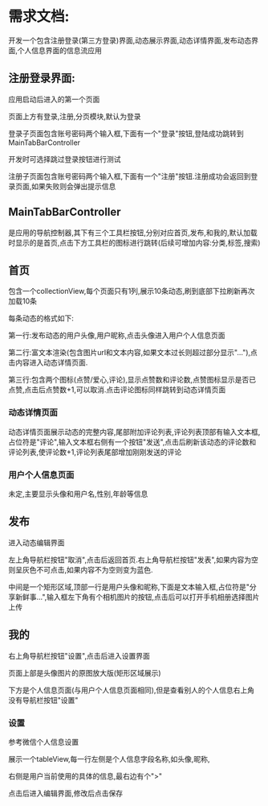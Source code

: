 # 需求文档:

开发一个包含注册登录(第三方登录)界面,动态展示界面,动态详情界面,发布动态界面,个人信息界面的信息流应用

## 注册登录界面:

应用启动后进入的第一个页面

页面上方有登录,注册,分页模块,默认为登录

登录子页面包含账号密码两个输入框,下面有一个"登录"按钮,登陆成功跳转到MainTabBarController

开发时可选择跳过登录按钮进行测试

注册子页面包含账号密码两个输入框,下面有一个"注册"按钮.注册成功会返回到登录页面,如果失败则会弹出提示信息

## MainTabBarController

是应用的导航控制器,其下有三个工具栏按钮,分别对应首页,发布,和我的,默认加载时显示的是首页,点击下方工具栏的图标进行跳转(后续可增加内容:分类,标签,搜索)

## 首页

包含一个collectionView,每个页面只有1列,展示10条动态,刷到底部下拉刷新再次加载10条

每条动态的格式如下:

第一行:发布动态的用户头像,用户昵称,点击头像进入用户个人信息页面

第二行:富文本渲染(包含图片url和文本内容,如果文本过长则超过部分显示"..."),点击内容进入动态详情页面.

第三行:包含两个图标(点赞/爱心,评论),显示点赞数和评论数,点赞图标显示是否已点赞,点击后点赞数+1,可以取消.点击评论图标同样跳转到动态详情页面

### 动态详情页面

动态详情页面展示动态的完整内容,尾部附加评论列表,评论列表顶部有输入文本框,占位符是"评论",输入文本框右侧有一个按钮"发送",点击后刷新该动态的评论数和评论列表,使评论数+1,评论列表尾部增加刚刚发送的评论

### 用户个人信息页面

未定,主要显示头像和用户名,性别,年龄等信息

## 发布

进入动态编辑界面

左上角导航栏按钮"取消",点击后返回首页.右上角导航栏按钮"发表",如果内容为空则呈灰色不可点击,如果内容不为空则变为蓝色.

中间是一个矩形区域,顶部一行是用户头像和昵称,下面是文本输入框,占位符是"分享新鲜事...",输入框左下角有个相机图片的按钮,点击后可以打开手机相册选择图片上传

## 我的

右上角导航栏按钮"设置",点击后进入设置界面

页面上部是头像图片的原图放大版(矩形区域展示)

下方是个人信息页面(与用户个人信息页面相同),但是查看别人的个人信息右上角没有导航栏按钮"设置"

### 设置

参考微信个人信息设置

展示一个tableView,每一行左侧是个人信息字段名称,如头像,昵称,

右侧是用户当前使用的具体的信息,最右边有个">"

点击后进入编辑界面,修改后点击保存
